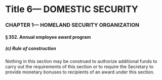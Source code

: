 
# Title 6— DOMESTIC SECURITY
### CHAPTER 1— HOMELAND SECURITY ORGANIZATION
#### § 352. Annual employee award program
##### (c) Rule of construction

Nothing in this section may be construed to authorize additional funds to carry out the requirements of this section or to require the Secretary to provide monetary bonuses to recipients of an award under this section.
